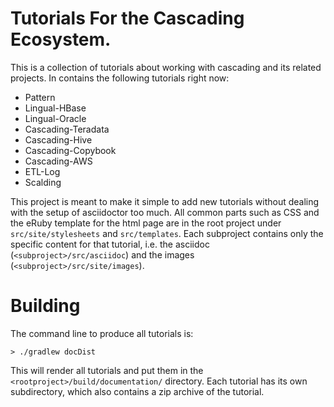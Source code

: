 # Tutorials For the Cascading Ecosystem.

This is a collection of tutorials about working with cascading and its related
projects. In contains the following tutorials right now:

* Pattern
* Lingual-HBase
* Lingual-Oracle
* Cascading-Teradata
* Cascading-Hive
* Cascading-Copybook
* Cascading-AWS
* ETL-Log
* Scalding

This project is meant to make it simple to add new tutorials without dealing
with the setup of asciidoctor too much. All common parts such as CSS and the
eRuby template for the html page are in the root project under
`src/site/stylesheets` and `src/templates`. Each subproject contains only
the specific content for that tutorial, i.e. the asciidoc
(`<subproject>/src/asciidoc`) and the images (`<subproject>/src/site/images`).

# Building

The command line to produce all tutorials is:

    > ./gradlew docDist

This will render all tutorials and put them in the
`<rootproject>/build/documentation/` directory. Each tutorial has its own
subdirectory, which also contains a zip archive of the tutorial.
